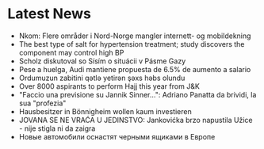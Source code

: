 # Latest News
-  Nkom: Flere områder i Nord-Norge mangler internett- og mobildekning
-  The best type of salt for hypertension treatment; study discovers the component may control high BP
-  Scholz diskutoval so Sísím o situácii v Pásme Gazy
-  Pese a huelga, Audi mantiene propuesta de 6.5% de aumento a salario
-  Ordumuzun zabitini qətlə yetirən şəxs həbs olundu
-  Over 8000 aspirants to perform Hajj this year from J&K
-  "Faccio una previsione su Jannik Sinner...": Adriano Panatta da brividi, la sua "profezia"
-  Hausbesitzer in Bönnigheim wollen kaum investieren
-  JOVANA SE NE VRAĆA U JEDINSTVO: Jankovićka brzo napustila Užice - nije stigla ni da zaigra
-  Новые автомобили оснастят черными ящиками в Европе
